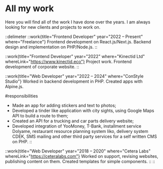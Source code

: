 # All my work

Here you will find all of the work I have done over the years. I am always looking for new clients and projects to work on.

::delimeter
::work{title="Frontend Developer" year="2022 – Present" where="Freelance"}
Frontend development on React.js/Next.js. Backend design
and implementation on PHP/Node.js.
::

::work{title="Frontend Developer" year="2022" where="Kinectid Ltd" whereLink="https://www.kinectid.eco"}
Project work. Frontend development of corporate website.
::

::work{title="Web Developer" year="2022 – 2024" where="ConStyle Studio"}
Worked in backend development in PHP. Created apps with
Alpine.js.

#responsibilities

- Made an app for adding stickers and text to photos;
- Developed a tinder like application with city sights, using
  Google Maps API to build a route to them;
- Created an API for a trucking and car parts delivery
  website;
- Developed integration of YooMoney, T-Bank, installment
  service Dolyame, restaurant resource planning system Iiko,
  delivery system CDEK, SMS mailing and other third party
  services for a self written CMS on PHP.
::

::work{title="Web Developer" year="2018 – 2020" where="Cetera Labs" whereLink="https://ceteralabs.com"}
Worked on support, revising websites, publishing content on
them. Created templates for simple components.
::
::


